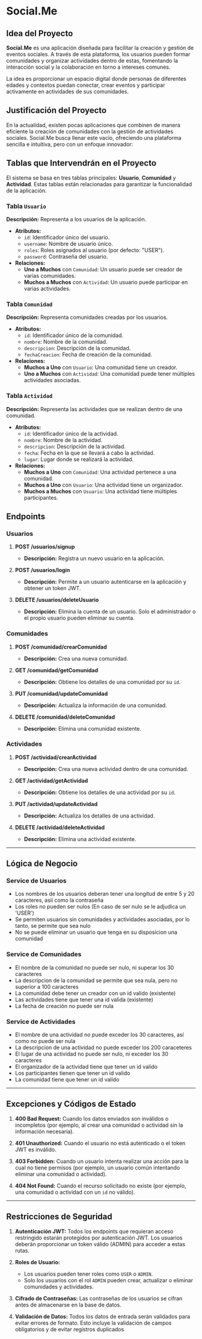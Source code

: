 # Social.Me

## Idea del Proyecto
**Social.Me** es una aplicación diseñada para facilitar la creación y gestión de eventos sociales. A través de esta plataforma, los usuarios pueden formar comunidades y organizar actividades dentro de estas, fomentando la interacción social y la colaboración en torno a intereses comunes.

La idea es proporcionar un espacio digital donde personas de diferentes edades y contextos puedan conectar, crear eventos y participar activamente en actividades de sus comunidades.

## Justificación del Proyecto
En la actualidad, existen pocas aplicaciones que combinen de manera eficiente la creación de comunidades con la gestión de actividades sociales. Social.Me busca llenar este vacío, ofreciendo una plataforma sencilla e intuitiva, pero con un enfoque innovador:

## Tablas que Intervendrán en el Proyecto
El sistema se basa en tres tablas principales: **Usuario**, **Comunidad** y **Actividad**. Estas tablas están relacionadas para garantizar la funcionalidad de la aplicación.

### Tabla `Usuario`
**Descripción:** Representa a los usuarios de la aplicación.
- **Atributos:**
  - `id`: Identificador único del usuario.
  - `username`: Nombre de usuario único.
  - `roles`: Roles asignados al usuario (por defecto: "USER").
  - `password`: Contraseña del usuario.
- **Relaciones:**
  - **Uno a Muchos** con `Comunidad`: Un usuario puede ser creador de varias comunidades.
  - **Muchos a Muchos** con `Actividad`: Un usuario puede participar en varias actividades.

### Tabla `Comunidad`
**Descripción:** Representa comunidades creadas por los usuarios.
- **Atributos:**
  - `id`: Identificador único de la comunidad.
  - `nombre`: Nombre de la comunidad.
  - `descripcion`: Descripción de la comunidad.
  - `fechaCreacion`: Fecha de creación de la comunidad.
- **Relaciones:**
  - **Muchos a Uno** con `Usuario`: Una comunidad tiene un creador.
  - **Uno a Muchos** con `Actividad`: Una comunidad puede tener múltiples actividades asociadas.

### Tabla `Actividad`
**Descripción:** Representa las actividades que se realizan dentro de una comunidad.
- **Atributos:**
  - `id`: Identificador único de la actividad.
  - `nombre`: Nombre de la actividad.
  - `descripcion`: Descripción de la actividad.
  - `fecha`: Fecha en la que se llevará a cabo la actividad.
  - `lugar`: Lugar donde se realizará la actividad.
- **Relaciones:**
  - **Muchos a Uno** con `Comunidad`: Una actividad pertenece a una comunidad.
  - **Muchos a Uno** con `Usuario`: Una actividad tiene un organizador.
  - **Muchos a Muchos** con `Usuario`: Una actividad tiene múltiples participantes.
 
  
## Endpoints

### **Usuarios**

1. **POST /usuarios/signup**
   - **Descripción:** Registra un nuevo usuario en la aplicación.

2. **POST /usuarios/login**
   - **Descripción:** Permite a un usuario autenticarse en la aplicación y obtener un token JWT.

3. **DELETE /usuarios/deleteUsuario**
   - **Descripción:** Elimina la cuenta de un usuario. Solo el administrador o el propio usuario pueden eliminar su cuenta.

### **Comunidades**

1. **POST /comunidad/crearComunidad**
   - **Descripción:** Crea una nueva comunidad.

2. **GET /comunidad/getComunidad**
   - **Descripción:** Obtiene los detalles de una comunidad por su `id`.

3. **PUT /comunidad/updateComunidad**
   - **Descripción:** Actualiza la información de una comunidad.

4. **DELETE /comunidad/deleteComunidad**
   - **Descripción:** Elimina una comunidad existente.

### **Actividades**

1. **POST /actividad/crearActividad**
   - **Descripción:** Crea una nueva actividad dentro de una comunidad.

2. **GET /actividad/getActividad**
   - **Descripción:** Obtiene los detalles de una actividad por su `id`.

3. **PUT /actividad/updateActividad**
   - **Descripción:** Actualiza los detalles de una actividad.

4. **DELETE /actividad/deleteActividad**
   - **Descripción:** Elimina una actividad existente.

---

## Lógica de Negocio

### Service de Usuarios
- Los nombres de los usuarios deberan tener una longitud de entre 5 y 20 caracteres, asií como la contraseña
-  Los roles no pueden ser nulos (En caso de ser nulo se le adjudica un 'USER')
- Se permiten usuarios sin comunidades y actividades asociadas, por lo tanto, se permite que sea nulo
- No se puede eliminar un usuario que tenga en su disposicion una comunidad

### Service de Comunidades
- El nombre de la comunidad no puede ser nulo, ni superar los 30 caracteres
- La descripcion de la comunidad se permite que sea nula, pero no superior a 100 caracteres
- La comunidad debe tener un creador con un id valido (existente)
- Las actividades tiene que tener una id valida (existente)
- La fecha de creación no puede ser nula

### Service de Actividades
- El nombre de una actividad no puede exceder los 30 caracteres, así como no puede ser nula
- La descripcion de una actividad no puede exceder los 200 caraceteres
- El lugar de una actividad no puede ser nulo, ni exceder los 30 caracteres
- El organizador de la actividad tiene que tener un id valido
- Los participantes tienen que tener un id valido
- La comunidad tiene que tener un id valido
---

## Excepciones y Códigos de Estado

1. **400 Bad Request:** Cuando los datos enviados son inválidos o incompletos (por ejemplo, al crear una comunidad o actividad sin la información necesaria).
   
2. **401 Unauthorized:** Cuando el usuario no está autenticado o el token JWT es inválido.

3. **403 Forbidden:** Cuando un usuario intenta realizar una acción para la cual no tiene permisos (por ejemplo, un usuario común intentando eliminar una comunidad o actividad).

4. **404 Not Found:** Cuando el recurso solicitado no existe (por ejemplo, una comunidad o actividad con un `id` no válido).

---

## Restricciones de Seguridad

1. **Autenticación JWT:** Todos los endpoints que requieran acceso restringido estarán protegidos por autenticación JWT. Los usuarios deberán proporcionar un token válido (ADMIN) para acceder a estas rutas.

2. **Roles de Usuario:**
   - Los usuarios pueden tener roles como `USER` o `ADMIN`.
   - Solo los usuarios con el rol `ADMIN` pueden crear, actualizar o eliminar comunidades y actividades.

3. **Cifrado de Contraseñas:** Las contraseñas de los usuarios se cifran antes de almacenarse en la base de datos.

4. **Validación de Datos:** Todos los datos de entrada serán validados para evitar errores de formato. Esto incluye la validación de campos obligatorios y de evitar registros duplicados

